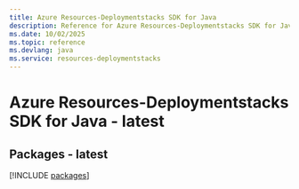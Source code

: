 ```yaml
---
title: Azure Resources-Deploymentstacks SDK for Java
description: Reference for Azure Resources-Deploymentstacks SDK for Java
ms.date: 10/02/2025
ms.topic: reference
ms.devlang: java
ms.service: resources-deploymentstacks
---
```

# Azure Resources-Deploymentstacks SDK for Java - latest
## Packages - latest
[!INCLUDE [packages](resources-deploymentstacks-index.md)]